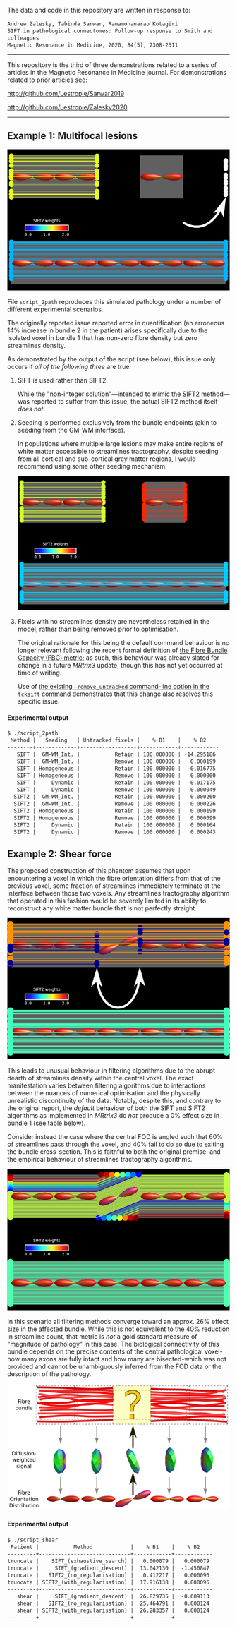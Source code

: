 The data and code in this repository are written in response to:

```
Andrew Zalesky, Tabinda Sarwar, Ramamohanarao Kotagiri
SIFT in pathological connectomes: Follow‐up response to Smith and colleagues
Magnetic Resonance in Medicine, 2020, 84(5), 2308-2311
```

-----

This repository is the third of three demonstrations related to a series of articles in the Magnetic Resonance in Medicine journal. For demonstrations related to prior articles see:

http://github.com/Lestropie/Sarwar2019

http://github.com/Lestropie/Zalesky2020

-----

## Example 1: Multifocal lesions

![E1_GMWMI](images/E1_GMWMI.png)

File `script_2path` reproduces this simulated pathology under a number of different experimental scenarios.

The originally reported issue reported error in quantification (an erroneous 14% increase in bundle 2 in the patient) arises specifically due to the isolated voxel in bundle 1 that has non-zero fibre density but zero streamlines density.

As demonstrated by the output of the script (see below), this issue only occurs if *all of the following three* are true:

1.  SIFT is used rather than SIFT2.

    While the "non-integer solution"—intended to mimic the SIFT2 method—was reported to suffer from this issue, the actual SIFT2 method itself *does not*.

2.  Seeding is performed exclusively from the bundle endpoints (akin to seeding from the GM-WM interface).

    In populations where multiple large lesions may make entire regions of white matter accessible to streamlines tractography, despite seeding from all cortical and sub-cortical grey matter regions, I would recommend using some other seeding mechanism.

    ![E1_dynamic](images/E1_dynamic.png)

3.  Fixels with no streamlines density are nevertheless retained in the model, rather than being removed prior to optimisation.

    The original rationale for this being the default command behaviour is no longer relevant following the recent formal definition of [the Fibre Bundle Capacity (FBC) metric](https://osf.io/c67kn/); as such, this behaviour was already slated for change in a future *MRtrix3* update, though this has not yet occurred at time of writing.

    Use of [the existing `-remove_untracked` command-line option in the `tcksift` command](https://mrtrix.readthedocs.io/en/latest/reference/commands/tcksift.html#options-affecting-the-sift-model) demonstrates that this change also resolves this specific issue.

#### Experimental output

```
$ ./script_2path
 Method |   Seeding   | Untracked fixels |    % B1    |    % B2
--------+-------------+------------------+------------+------------
   SIFT |  GM-WM_Int. |           Retain | 100.000000 | -14.295186
   SIFT |  GM-WM_Int. |           Remove | 100.000000 |   0.000199
   SIFT | Homogeneous |           Retain | 100.000000 |  -0.016775
   SIFT | Homogeneous |           Remove | 100.000000 |   0.000000
   SIFT |     Dynamic |           Retain | 100.000000 |  -0.017175
   SIFT |     Dynamic |           Remove | 100.000000 |  -0.000049
  SIFT2 |  GM-WM_Int. |           Retain | 100.000000 |   0.000260
  SIFT2 |  GM-WM_Int. |           Remove | 100.000000 |   0.000226
  SIFT2 | Homogeneous |           Retain | 100.000000 |   0.000199
  SIFT2 | Homogeneous |           Remove | 100.000000 |   0.000099
  SIFT2 |     Dynamic |           Retain | 100.000000 |   0.000164
  SIFT2 |     Dynamic |           Remove | 100.000000 |   0.000243
```

## Example 2: Shear force

The proposed construction of this phantom assumes that upon encountering a voxel in which the fibre orientation differs from that of the previous voxel, some fraction of streamlines immediately terminate at the interface between those two voxels.
Any streamlines tractography algorithm that operated in this fashion would be severely limited in its ability to reconstruct any white matter bundle that is not perfectly straight.

![E2_truncate](images/E2_truncate.png)

This leads to unusual behaviour in filtering algorithms due to the abrupt dearth of streamlines density within the central voxel.
The exact manifestation varies between filtering algorithms due to interactions between the nuances of numerical optimisation and the physically unrealistic discontinuity of the data.
Notably, despite this, and contrary to the original report, the *default* behaviour of both the SIFT and SIFT2 algorithms as implemented in *MRtrix3* do *not* produce a 0% effect size in bundle 1 (see table below).

Consider instead the case where the central FOD is angled such that 60% of streamlines pass through the voxel, and 40% fail to do so due to exiting the bundle cross-section.
This is faithful to both the original premise, and the empirical behaviour of streamlines tractography algorithms.

![E2_shear](images/E2_shear.png)

In this scenario all filtering methods converge toward an approx. 26% effect size in the affected bundle.
While this is not equivalent to the 40% reduction in streamline count, that metric is *not* a gold standard measure of "magnitude of pathology" in this case.
The biological connectivity of this bundle depends on the precise contents of the central pathological voxel-how many axons are fully intact and how many are bisected-which was not provided and cannot be unambiguously inferred from the FOD data or the description of the pathology.

![bundle_shear](images/bundle_shear.png)

#### Experimental output

```
$ ./script_shear
 Patient |           Method            |    % B1    |    % B2
---------+-----------------------------+------------+------------
truncate |    SIFT_(exhaustive_search) |   0.000079 |   0.000079
truncate |     SIFT_(gradient_descent) |  13.042130 |  -1.450847
truncate |   SIFT2_(no_regularisation) |   0.412217 |   0.000096
truncate | SIFT2_(with_regularisation) |  17.916138 |   0.000096
---------+-----------------------------+------------+------------
   shear |     SIFT_(gradient_descent) |  26.829735 |  -0.609113
   shear |   SIFT2_(no_regularisation) |  25.464791 |   0.000124
   shear | SIFT2_(with_regularisation) |  26.283357 |   0.000124
---------+-----------------------------+------------+------------
```

